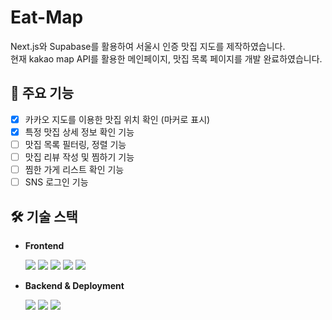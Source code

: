 # Eat-Map

Next.js와 Supabase를 활용하여 서울시 인증 맛집 지도를 제작하였습니다. <br/>
현재 kakao map API를 활용한 메인페이지, 맛집 목록 페이지를 개발 완료하였습니다.

## 🌟 주요 기능

+ [x] 카카오 지도를 이용한 맛집 위치 확인 (마커로 표시)
+ [x] 특정 맛집 상세 정보 확인 기능
+ [ ] 맛집 목록 필터링, 정렬 기능
+ [ ] 맛집 리뷰 작성 및 찜하기 기능
+ [ ] 찜한 가게 리스트 확인 기능
+ [ ] SNS 로그인 기능

## 🛠️ 기술 스택
- **Frontend**
  <p display="inline-block">
  	<img src="https://img.shields.io/badge/next.js-000000?style=flat&logo=nextdotjs&logoColor=white" />
  	<img src="https://img.shields.io/badge/typescript-3178C6?style=flat&logo=typescript&logoColor=white" />
    <img src="https://img.shields.io/badge/recoil-3578E5?style=flat&logo=recoil&logoColor=white" />
    <img src="https://img.shields.io/badge/reactquery-FF4154?style=flat&logo=reactquery&logoColor=white" />
    <img src="https://img.shields.io/badge/tailwindcss-06B6D4?style=flat&logo=tailwindcss&logoColor=white" />
  </p>

- **Backend & Deployment**
  <p display="inline-block">
    <img src="https://img.shields.io/badge/supabase-3FCF8E?style=flat&logo=supabase&logoColor=white" />
    <img src="https://img.shields.io/badge/prisma-2D3748?style=flat&logo=prisma&logoColor=white" />
    <img src="https://img.shields.io/badge/vercel-000000?style=flat&logo=vercel&logoColor=white" />
  </p>
